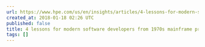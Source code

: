 ```yaml
---
url: https://www.hpe.com/us/en/insights/articles/4-lessons-for-modern-software-developers-from-1970s-mainframe-programming-1709.html?jumpid=_TWITTER_
created_at: 2018-01-18 02:26 UTC
published: false
title: 4 lessons for modern software developers from 1970s mainframe programming
tags: []
---
```




